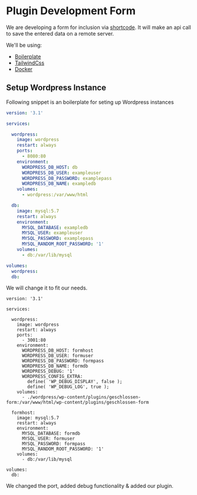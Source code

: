 # Plugin Development Form
We are developing a form for inclusion via [shortcode](https://codex.wordpress.org/Shortcode_API).
It will make an api call to save the entered data on a remote server.

We'll be using:
- [Boilerplate](https://wppb.me/)
- [TailwindCss](https://tailwindcss.com/)
- [Docker](https://hub.docker.com/_/wordpress)

## Setup Wordpress Instance
Following snippet is an boilerplate for seting up Wordpress instances
```yml
version: '3.1'

services:

  wordpress:
    image: wordpress
    restart: always
    ports:
      - 8080:80
    environment:
      WORDPRESS_DB_HOST: db
      WORDPRESS_DB_USER: exampleuser
      WORDPRESS_DB_PASSWORD: examplepass
      WORDPRESS_DB_NAME: exampledb
    volumes:
      - wordpress:/var/www/html

  db:
    image: mysql:5.7
    restart: always
    environment:
      MYSQL_DATABASE: exampledb
      MYSQL_USER: exampleuser
      MYSQL_PASSWORD: examplepass
      MYSQL_RANDOM_ROOT_PASSWORD: '1'
    volumes:
      - db:/var/lib/mysql

volumes:
  wordpress:
  db:
```

We will change it to fit our needs.
```yml{9,15-18,20}
version: '3.1'

services:

  wordpress:
    image: wordpress
    restart: always
    ports:
      - 3001:80
    environment:
      WORDPRESS_DB_HOST: formhost
      WORDPRESS_DB_USER: formuser
      WORDPRESS_DB_PASSWORD: formpass
      WORDPRESS_DB_NAME: formdb
      WORDPRESS_DEBUG: '1'
      WORDPRESS_CONFIG_EXTRA:
        define( 'WP_DEBUG_DISPLAY', false );
        define( 'WP_DEBUG_LOG', true );
    volumes:
      - ./wordpress/wp-content/plugins/geschlossen-form:/var/www/html/wp-content/plugins/geschlossen-form

  formhost:
    image: mysql:5.7
    restart: always
    environment:
      MYSQL_DATABASE: formdb
      MYSQL_USER: formuser
      MYSQL_PASSWORD: formpass
      MYSQL_RANDOM_ROOT_PASSWORD: '1'
    volumes:
      - db:/var/lib/mysql

volumes:
  db:
```

We changed the port, added debug functionality & added our plugin.